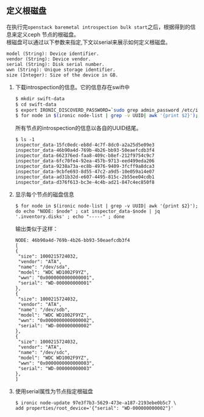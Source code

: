 ## 定义根磁盘

在执行完`openstack baremetal introspection bulk start`之后，根据得到的信息来定义ceph 节点的根磁盘。  
根磁盘可以通过以下参数来指定,下文以serial来展示如何定义根磁盘。

```
model (String): Device identifier.
vendor (String): Device vendor.
serial (String): Disk serial number.
wwn (String): Unique storage identifier.
size (Integer): Size of the device in GB.
```

1. 下载introspection的信息。它的信息存在swift中

   ```bash
   $ mkdir swift-data
   $ cd swift-data
   $ export IRONIC_DISCOVERD_PASSWORD=`sudo grep admin_password /etc/ironic-inspector/inspector.conf | egrep -v '^#'  | awk '{print $NF}'`
   $ for node in $(ironic node-list | grep -v UUID| awk '{print $2}'); do swift -U service:ironic -K $IRONIC_DISCOVERD_PASSWORD download ironic-inspector inspector_data-$node; done
   ```

   所有节点的introspection的信息以各自的UUID结尾。

   ```
   $ ls -1
   inspector_data-15fc0edc-eb8d-4c7f-8dc0-a2a25d5e09e3
   inspector_data-46b90a4d-769b-4b26-bb93-50eaefcdb3f4
   inspector_data-662376ed-faa8-409c-b8ef-212f9754c9c7
   inspector_data-6fc70fe4-92ea-457b-9713-eed499eda206
   inspector_data-9238a73a-ec8b-4976-9409-3fcff9a8dca3
   inspector_data-9cbfe693-8d55-47c2-a9d5-10e059a14e07
   inspector_data-ad31b32d-e607-4495-815c-2b55ee04cdb1
   inspector_data-d376f613-bc3e-4c4b-ad21-847c4ec850f8
   ```

2. 显示每个节点的磁盘信息

   ```
   $ for node in $(ironic node-list | grep -v UUID| awk '{print $2}'); do echo "NODE: $node" ; cat inspector_data-$node | jq '.inventory.disks' ; echo "-----" ; done
   ```

   输出类似于这样：

   ```
   NODE: 46b90a4d-769b-4b26-bb93-50eaefcdb3f4
   [
   {
    "size": 1000215724032,
    "vendor": "ATA",
    "name": "/dev/sda",
    "model": "WDC WD1002F9YZ",
    "wwn": "0x0000000000000001",
    "serial": "WD-000000000001"
   },
   {
    "size": 1000215724032,
    "vendor": "ATA",
    "name": "/dev/sdb",
    "model": "WDC WD1002F9YZ",
    "wwn": "0x0000000000000002",
    "serial": "WD-000000000002"
   },
   {
    "size": 1000215724032,
    "vendor": "ATA",
    "name": "/dev/sdc",
    "model": "WDC WD1002F9YZ",
    "wwn": "0x0000000000000003",
    "serial": "WD-000000000003"
   },
   ]
   ```

3. 使用serial属性为节点指定根磁盘
   ```
   $ ironic node-update 97e3f7b3-5629-473e-a187-2193ebe0b5c7 \
   add properties/root_device='{"serial": "WD-000000000002"}'
   ```



